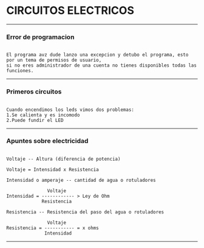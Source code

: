 # CIRCUITOS ELECTRICOS

---

### Error de programacion

```

El programa avz dude lanzo una excepcion y detubo el programa, esto por un tema de permisos de usuario,
si no eres administrador de una cuenta no tienes disponibles todas las funciones.

```

---

### Primeros circuitos

```

Cuando encendimos los leds vimos dos problemas:
1.Se calienta y es incomodo
2.Puede fundir el LED

```

---

### Apuntes sobre electricidad

```

Voltaje -- Altura (diferencia de potencia)

Voltaje = Intensidad x Resistencia

Intensidad o amperaje -- cantidad de agua o rotuladores

               Voltaje
Intensidad = ------------ > Ley de Ohm
             Resistencia

Resistencia -- Resistencia del paso del agua o rotuladores

               Voltaje
Resistencia = ----------- = x ohms
              Intensidad

```

---

